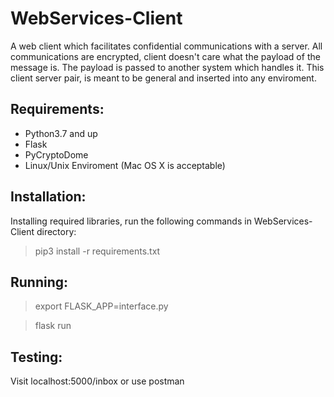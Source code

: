 
# WebServices-Client

A web client which facilitates confidential communications with a server.
All communications are encrypted, client doesn't care what the payload of the message is.
The payload is passed to another system which handles it. This client server pair, is meant
to be general and inserted into any enviroment.

## Requirements:

 - Python3.7 and up
 - Flask
 - PyCryptoDome
 - Linux/Unix Enviroment (Mac OS X is acceptable)

## Installation:

 Installing required libraries, run the following commands in WebServices-Client directory:
    

> pip3 install -r requirements.txt

## Running:
> export FLASK_APP=interface.py

> flask run


## Testing:
 Visit localhost:5000/inbox or use postman

